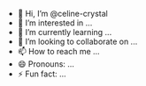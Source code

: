 - 👋 Hi, I’m @celine-crystal
- 👀 I’m interested in ...
- 🌱 I’m currently learning ...
- 💞️ I’m looking to collaborate on ...
- 📫 How to reach me ...
- 😄 Pronouns: ...
- ⚡ Fun fact: ...

<!---
celine-crystal/celine-crystal is a ✨ special ✨ repository because its `README.md` (this file) appears on your GitHub profile.
You can click the Preview link to take a look at your changes.
--->

